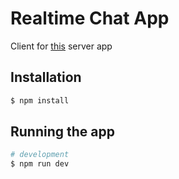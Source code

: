 # Realtime Chat App
Client for [this](https://github.com/Raytem/NestJS_chatApp_server) server app

## Installation

```bash
$ npm install
```

## Running the app

```bash
# development
$ npm run dev
```
